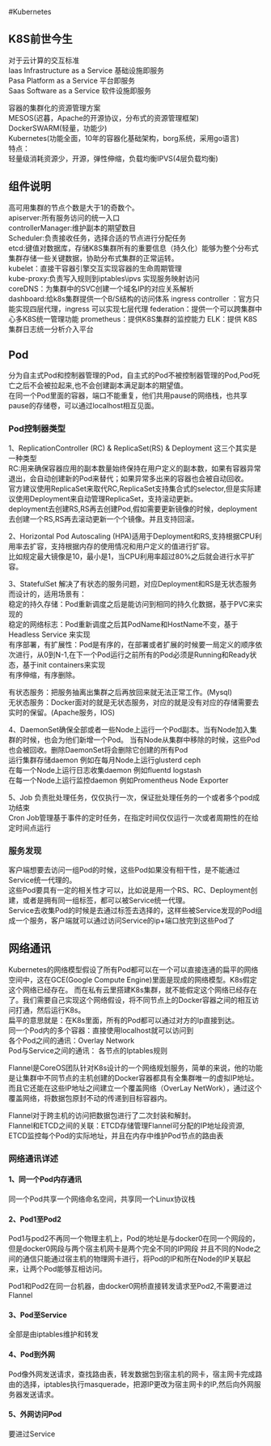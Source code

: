 #Kubernetes

## K8S前世今生
对于云计算的交互标准  
Iaas   Infrastructure as a Service 基础设施即服务  
Pasa   Platform as a Service 平台即服务  
Saas   Software as a Service 软件设施即服务  

容器的集群化的资源管理方案   
MESOS(迟暮，Apache的开源协议，分布式的资源管理框架)  
DockerSWARM(轻量，功能少)  
Kubernetes(功能全面，10年的容器化基础架构，borg系统，采用go语言)  
特点：  
轻量级消耗资源少，开源，弹性伸缩，负载均衡IPVS(4层负载均衡)

## 组件说明
高可用集群的节点个数是大于1的奇数个。  
apiserver:所有服务访问的统一入口    
controllerManager:维护副本的期望数目    
Scheduler:负责接收任务，选择合适的节点进行分配任务   
etcd:键值对数据库，存储K8S集群所有的重要信息（持久化）能够为整个分布式集群存储一些关键数据，协助分布式集群的正常运转。  
kubelet：直接干容器引擎交互实现容器的生命周期管理  
kube-proxy:负责写入规则到iptables\ipvs 实现服务映射访问   
coreDNS：为集群中的SVC创建一个域名IP的对应关系解析    
dashboard:给k8s集群提供一个B/S结构的访问体系 
ingress controller ：官方只能实现四层代理，ingress 可以实现七层代理
federation：提供一个可以跨集群中心多K8S统一管理功能
prometheus：提供K8S集群的监控能力
ELK：提供 K8S 集群日志统一分析介入平台 

## Pod
分为自主式Pod和控制器管理的Pod，自主式的Pod不被控制器管理的Pod,Pod死亡之后不会被拉起来,也不会创建副本满足副本的期望值。    
在同一个Pod里面的容器，端口不能重复，他们共用pause的网络栈，也共享pause的存储卷，可以通过localhost相互见面。   

### Pod控制器类型
1、ReplicationController (RC) & ReplicaSet(RS) & Deployment 这三个其实是一种类型   
RC:用来确保容器应用的副本数量始终保持在用户定义的副本数，如果有容器异常退出，会自动创建新的Pod来替代；如果异常多出来的容器也会被自动回收。    
官方建议使用ReplicaSet来取代RC,ReplicaSet支持集合式的selector,但是实际建议使用Deployment来自动管理ReplicaSet，支持滚动更新。     
deployment去创建RS,RS再去创建Pod,假如需要更新镜像的时候，deployment去创建一个RS,RS再去滚动更新一个个镜像。并且支持回滚。   

2、Horizontal Pod Autoscaling (HPA)适用于Deployment和RS,支持根据CPU利用率去扩容，支持根据内存的使用情况和用户定义的值进行扩容。    
比如规定最大镜像是10，最小是1，当CPU利用率超过80%之后就会进行水平扩容。   

3、StatefulSet 解决了有状态的服务问题，对应Deployment和RS是无状态服务而设计的，适用场景有：  
稳定的持久存储：Pod重新调度之后是能访问到相同的持久化数据，基于PVC来实现的  
稳定的网络标志：Pod重新调度之后其PodName和HostName不变，基于Headless Service 来实现  
有序部署，有扩展性：Pod是有序的，在部署或者扩展的时候要一局定义的顺序依次进行，从0到N-1,在下一个Pod运行之前所有的Pod必须是Running和Ready状态，基于init containers来实现  
有序伸缩，有序删除。  
  
有状态服务：把服务抽离出集群之后再放回来就无法正常工作。(Mysql)  
无状态服务：Docker面对的就是无状态服务，对应的就是没有对应的存储需要去实时的保留。(Apache服务，IOS)  

4、DaemonSet确保全部或者一些Node上运行一个Pod副本。当有Node加入集群的时候，也会为他们新增一个Pod。
当有Node从集群中移除的时候，这些Pod也会被回收。删除DaemonSet将会删除它创建的所有Pod  
运行集群存储daemon 例如在每月Node上运行glusterd  ceph   
在每一个Node上运行日志收集daemon 例如fluentd  logstash   
在每一个Node上运行监控daemon 例如Promentheus Node Exporter  

5、Job 负责批处理任务，仅仅执行一次，保证批处理任务的一个或者多个pod成功结束  
Cron Job管理基于事件的定时任务，在指定时间仅仅运行一次或者周期性的在给定时间点运行  
  
### 服务发现  
客户端想要去访问一组Pod的时候，这些Pod如果没有相干性，是不能通过Service统一代理的。  
这些Pod要具有一定的相关性才可以，比如说是用一个RS、RC、Deployment创建，或者是拥有同一组标签，都可以被Service统一代理。  
Service去收集Pod的时候是去通过标签去选择的，这样些被Service发现的Pod组成一个服务，客户端就可以通过访问Service的ip+端口放完到这些Pod了   

## 网络通讯
Kubernetes的网络模型假设了所有Pod都可以在一个可以直接连通的扁平的网络空间中，这在GCE(Google Compute Engine)里面是现成的网络模型。K8s假定这个网络已经存在。
而在私有云里搭建K8s集群，就不能假定这个网络已经存在了。我们需要自己实现这个网络假设，将不同节点上的Docker容器之间的相互访问打通，然后运行K8s。  
扁平的意思就是：在K8s里面，所有的Pod都可以通过对方的Ip直接到达。  
同一个Pod内的多个容器：直接使用localhost就可以访问到  
各个Pod之间的通讯：Overlay Network  
Pod与Service之间的通讯： 各节点的Iptables规则  

Flannel是CoreOS团队针对K8s设计的一个网络规划服务，简单的来说，他的功能是让集群中不同节点的主机创建的Docker容器都具有全集群唯一的虚拟IP地址。  
而且它还能在这些IP地址之间建立一个覆盖网络（OverLay NetWork），通过这个覆盖网络，将数据包原封不动的传递到目标容器内。  

Flannel对于跨主机的访问把数据包进行了二次封装和解封。  
Flannel和ETCD之间的关联：ETCD存储管理Flannel可分配的IP地址段资源, ETCD监控每个Pod的实际地址，并且在内存中维护Pod节点的路由表

### 网络通讯详述  

#### 1、同一个Pod内存通讯
同一个Pod共享一个网络命名空间，共享同一个Linux协议栈  

#### 2、Pod1至Pod2
Pod1与pod2不再同一个物理主机上，Pod的地址是与docker0在同一个网段的，但是docker0网段与两个宿主机网卡是两个完全不同的IP网段
并且不同的Node之间的通信只能通过宿主机的物理网卡进行，将Pod的IP和所在Node的IP关联起来，让两个Pod能够互相访问。  

Pod1和Pod2在同一台机器，由docker0网桥直接转发请求至Pod2,不需要进过Flannel  

#### 3、Pod至Service
全部是由iptables维护和转发  

#### 4、Pod到外网
Pod像外网发送请求，查找路由表，转发数据包到宿主机的网卡，宿主网卡完成路由的选择，iptables执行masquerade，把源IP更改为宿主网卡的IP,然后向外网服务器发送请求。  

#### 5、外网访问Pod
要进过Service  






































